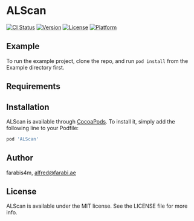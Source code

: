 # ALScan

[![CI Status](https://img.shields.io/travis/farabis4m/ALScan.svg?style=flat)](https://travis-ci.org/farabis4m/ALScan)
[![Version](https://img.shields.io/cocoapods/v/ALScan.svg?style=flat)](https://cocoapods.org/pods/ALScan)
[![License](https://img.shields.io/cocoapods/l/ALScan.svg?style=flat)](https://cocoapods.org/pods/ALScan)
[![Platform](https://img.shields.io/cocoapods/p/ALScan.svg?style=flat)](https://cocoapods.org/pods/ALScan)

## Example

To run the example project, clone the repo, and run `pod install` from the Example directory first.

## Requirements

## Installation

ALScan is available through [CocoaPods](https://cocoapods.org). To install
it, simply add the following line to your Podfile:

```ruby
pod 'ALScan'
```

## Author

farabis4m, alfred@farabi.ae

## License

ALScan is available under the MIT license. See the LICENSE file for more info.
